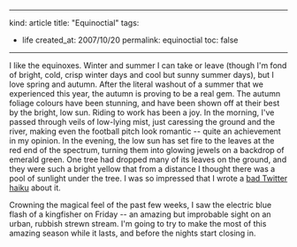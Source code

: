 -----
kind: article
title: "Equinoctial"
tags:
- life
created_at: 2007/10/20
permalink: equinoctial
toc: false
-----

<p>I like the equinoxes. Winter and summer I can take or leave (though I'm fond of bright, cold, crisp winter days and cool but sunny summer days), but I love spring and autumn. After the literal washout of a summer that we experienced this year, the autumn is proving to be a real gem. The autumn foliage colours have been stunning, and have been shown off at their best by the bright, low sun. Riding to work has been a joy. In the morning, I've passed through veils of low-lying mist, just caressing the ground and the river, making even the football pitch look romantic -- quite an achievement in my opinion. In the evening, the low sun has set fire to the leaves at the red end of the spectrum, turning them into glowing jewels on a backdrop of emerald green. One tree had dropped many of its leaves on the ground, and they were such a bright yellow that from a distance I thought there was a pool of sunlight under the tree. I was so impressed that I wrote a <a href="http://twitter.com/bsag/statuses/325316392">bad Twitter haiku</a> about it.</p>

<p>Crowning the magical feel of the past few weeks, I saw the electric blue flash of a kingfisher on Friday -- an amazing but improbable sight on an urban, rubbish strewn stream. I'm going to try to make the most of this amazing season while it lasts, and before the nights start closing in.</p>


